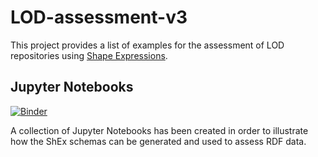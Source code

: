 # LOD-assessment-v3
This project provides a list of examples for the assessment of LOD repositories using [Shape Expressions](https://shexspec.github.io/primer/).


## Jupyter Notebooks

[![Binder](https://mybinder.org/badge_logo.svg)](https://mybinder.org/v2/gh/hibernator11/LOD-assessment-v3/HEAD)

A collection of Jupyter Notebooks has been created in order to illustrate how the ShEx schemas can be generated and used to assess RDF data.
